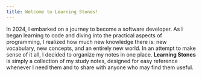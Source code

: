 ```yaml
---
title: Welcome to Learning Stones!
---
```


In 2024, I embarked on a journey to become a software developer. As I began learning to code and diving into the practical aspects of programming, I realized how much new knowledge there is: new vocabulary, new concepts, and an entirely new world. In an attempt to make sense of it all, I decided to organize my notes in one place. **Learning Stones** is simply a collection of my study notes, designed for easy reference whenever I need them and to share with anyone who may find them useful.
